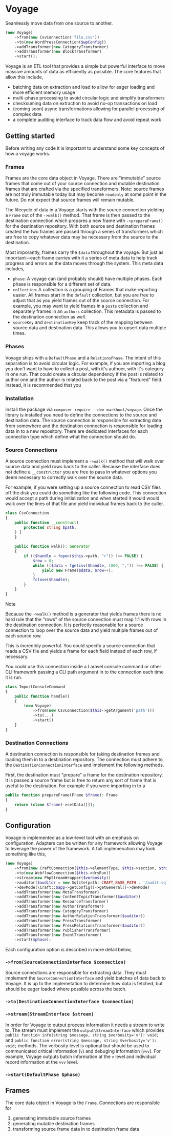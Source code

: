 # Voyage
Seamlessly move data from one source to another.

```php
(new Voyage)
    ->from(new CsvConnection('file.csv'))
    ->to(new WordPressConnection($wpConfig))
    ->addTransformer(new CategoryTransformer)
    ->addTransformer(new BlockTransformer)
    ->start();
```

Voyage is an ETL tool that provides a simple but powerful interface to move massive amounts of data as efficiently as
possible. The core features that allow this include,

- batching data on extraction and load to allow for eager loading and more efficient memory usage
- multi-phase processing to avoid circular logic and simplify transformers
- checksuming data on extraction to avoid no-op transactions on load
- (coming soon) async transformations allowing for parallel processing of complex data
- a complete auditing interface to track data flow and avoid repeat work

## Getting started

Before writing any code it is important to understand some key concepts of how a voyage works.

### Frames

Frames are the core data object in Voyage. There are "immutable" source frames that come out of your source connection
and mutable destination frames that are crafted via the specified transformers. Note: source frames are not truly
immutable today but may become `readonly` at some point in the future. Do not expect that source frames will remain
mutable.

The lifecycle of data in a Voyage starts with the source connection yielding a `Frame` out of the `->walk()` method.
That frame is then passed to the destination connection which prepares a new frame with `->prepareFrame()` for the
destination repository. With both source and destination frames created the two frames are passed through a series
of transformers which are free to copy whatever data may be necessary from the source to the destination.

Most imporantly, frames carry the `$data` throughout the voyage. But just as important—each frame carries with it a
series of meta data to help track progress and errors as the data moves through the system. This meta data includes,

- `phase`: A voyage can (and probably should) have multiple phases. Each phase is responsible for a different set of
  data.
- `collection`: A collection is a grouping of Frames that make reporting easier. All frames start in the `default`
  collection, but you are free to adjust that as you yield frames out of the source connection. For example, you may
  want to yield frames in a `posts` collection and separately frames in an `authors` collection. This metadata is
  passed to the destination connection as well.
- `sourceKey` and `destinationKey` keep track of the mapping between source data and destination data. This allows you
  to upsert data multiple times.

### Phases

Voyage ships with a `DefaultPhase` and a
`RelationsPhase`. The intent of this separation is to avoid circular logic. For example, if you are importing a blog
you don't want to have to collect a post, with it's authoer, with it's category in one run. That could create a
circular dependency if the post is related to author one and the author is related back to the post via a "featured"
field. Instead, it is recommended that you

### Installation

Install the package via `composer require --dev markhuot/voyage`. Once the library is installed you need to define the
connections to the source and destination data. The source connection is responsible for extracting data from somewhere
and the destination connection is responsible for loading data in to a new repository. There are dedicated interfaces
for each connection type which define what the connection should do.

### Source Connections

A source connection must implement a `->walk()` method that will walk over source data and yield rows back to the
caller. Because the interface does not define a `__constructor` you are free to pass in whatever options you deem
necessary to correctly walk over the source data.

For example, if you were setting up a source connection to read CSV files off the disk you could do something like the
following code. This connection would accept a path during initialization and when started it would would walk over the
lines of that file and yield individual frames back to the caller.

```php
class CsvConnection
{
    public function __construct(
        protected string $path,
    ) {
    }
    
    public function walk(): Generator
    {
        if (($handle = fopen($this->path, "r")) !== FALSE) {
            $row = 0;
            while (($data = fgetcsv($handle, 1000, ",")) !== FALSE) {
                yield new Frame($data, $row++);
            }
            fclose($handle);
        }
    }
}
```

> [!NOTE]
> Because the `->walk()` method is a generator that yields frames there is no hard rule that the "rows" of the source
> connection must map 1:1 with rows in the destination connection. It is perfectly reasonable for a source connection
> to loop over the source data and yield multiple frames out of each source row.
>
> This is incredibly powerful. You could specify a source connection that reads a CSV file and yields a frame for each
> field instead of each row, if necessary.

You could use this connection inside a Laravel console command or other CLI framework passing a CLI path argument
in to the connection each time it is run.

```php
class ImportConsoleCommand
{
    public function handle()
    {
        (new Voyage)
            ->from(new CsvConnection($this->getArgument('path')))
            ->to(...)
            ->start()
    }
}
```

### Destination Connections

A destination connection is responsible for taking destination frames and loading them in to a destination repository.
The connection must adhere to the `DestinationConnectionInterface` and implement the following methods.

First, the destination must "prepare" a frame for the destination repository. It is passed a source frame but is free
to return any sort of frame that is useful to the destination. For example if you were importing in to a 

```php
public function prepareFrame(Frame $frame): Frame
{
    return (clone $frame)->setData([]);
}
```

## Configuration

Voyage is implemented as a low-level tool with an emphasis on configuration. Adapters can be written for any framework
allowing Voyage to leverage the power of the framework. A full implemenation may look something like this,

```php
(new Voyage)
    ->from(new CraftConnection($this->elementType, $this->section, $this->type, $this->group, $this->id, $this->status))
    ->to(new WebflowConnection($this->dryRun))
    ->stream(new PhpStreamWrapper($verbosity))
    ->auditor($auditor = new Sqlite(path: CRAFT_BASE_PATH . '/audit.sqlite'))
    ->devMode(\Craft::$app->getConfig()->getGeneral()->devMode)
    ->addTransformer(new MetaTransformer)
    ->addTransformer(new ContentTopicTransformer($auditor))
    ->addTransformer(new ResourceTransformer)
    ->addTransformer(new AuthorTransformer)
    ->addTransformer(new CategoryTransformer)
    ->addTransformer(new AuthorRelationTransformer($auditor))
    ->addTransformer(new PressTransformer)
    ->addTransformer(new PressRelationsTransformer($auditor))
    ->addTransformer(new PublisherTransformer)
    ->addTransformer(new EventTransformer)
    ->start($phase);
```

Each configuration option is described in more detail below,

### `->from(SourceConnectionInterface $connection)`

Source connections are responsible for extracting data. They must implement the `SourceConnectionInterface` and yield
batches of data back to Voyage. It is up to the implemetation to determine how data is fetched, but should be eager
loaded where possible across the batch.

### `->to(DestinationConnectionInterface $connection)`

### `->stream(StreamInterface $stream)`
In order for Voyage to output process information it needs a stream to write to. The stream must implement the
`output\StreamInterface` which provides `public function info(string $message, string $verbosity='v'): void;` and 
`public function error(string $message, string $verbosity='v'): void;` methods. The verbosity level is optional but
should be used to communicated critical information (`v`) and debuging information (`vvv`). For example, Voyage outputs
batch information at the `v` level and individual record information at the `vvv` level.

### `->start(DefaultPhase $phase)`

## Frames

The core data object in Voyage is the `Frame`. Connections are responsible for

1. generating immutable source frames
2. generating mutable destination frames
2. transforming source frame data in to destination frame data
